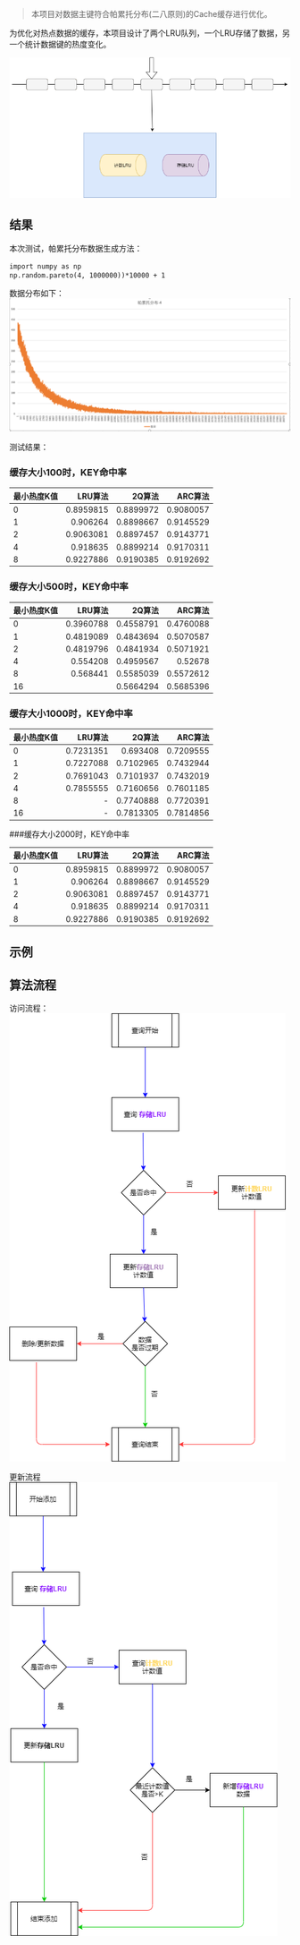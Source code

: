 >本项目对数据主键符合帕累托分布(二八原则)的Cache缓存进行优化。

为优化对热点数据的缓存，本项目设计了两个LRU队列，一个LRU存储了数据，另一个统计数据键的热度变化。

![avatar](https://github.com/boostlearn/go-safe-cache/raw/master/doc/safe_cache.png)


## 结果
本次测试，帕累托分布数据生成方法：

    import numpy as np
    np.random.pareto(4, 1000000))*10000 + 1
 
数据分布如下：
 ![avatar](https://github.com/boostlearn/go-safe-cache/raw/master/doc/pareto_4.png)
 
测试结果：
### 缓存大小100时，KEY命中率
|最小热度K值|LRU算法|2Q算法|ARC算法|
|:----|----:|----:|----:|
|0|0.8959815|0.8899972|0.9080057|
|1|	0.906264|	0.8898667|	0.9145529|
|2|	0.9063081|	0.8897457|	0.9143771|
|4|	0.918635|	0.8899214|	0.9170311|
|8|0.9227886|	0.9190385|	0.9192692|

### 缓存大小500时，KEY命中率

|最小热度K值|LRU算法|2Q算法|ARC算法|
|:----|----:|----:|----:|
|0|	0.3960788|	0.4558791|	0.4760088|
|1|	0.4819089|	0.4843694|	0.5070587|
|2|	0.4819796|	0.4841934|	0.5071921|
|4|	0.554208|	0.4959567|	0.52678|
|8|	0.568441|	0.5585039|	0.5572612|
|16|		|0.5664294|	0.5685396|


### 缓存大小1000时，KEY命中率

|最小热度K值|LRU算法|2Q算法|ARC算法|
|:----|----:|----:|----:|
|0|	0.7231351|	0.693408|	0.7209555|
|1|	0.7227088|	0.7102965|	0.7432944|
|2|	0.7691043|	0.7101937|	0.7432019|
|4|	0.7855555|	0.7160656|	0.7601185|
|8|	-|	0.7740888|	0.7720391|
|16|	-|	0.7813305|	0.7814856|


###缓存大小2000时，KEY命中率

|最小热度K值|LRU算法|2Q算法|ARC算法|
|:----|----:|----:|----:|
|0|	0.8959815|	0.8899972|	0.9080057|
|1|	0.906264|	0.8898667|	0.9145529|
|2|	0.9063081|	0.8897457|	0.9143771|
|4|	0.918635|	0.8899214|	0.9170311|
|8|	0.9227886|	0.9190385|	0.9192692|

## 示例

## 算法流程
访问流程：
![avatar](https://github.com/boostlearn/go-safe-cache/raw/master/doc/safe_cache_query.png)

更新流程
![avatar](https://github.com/boostlearn/go-safe-cache/raw/master/doc/safe_cache_insert.png)
